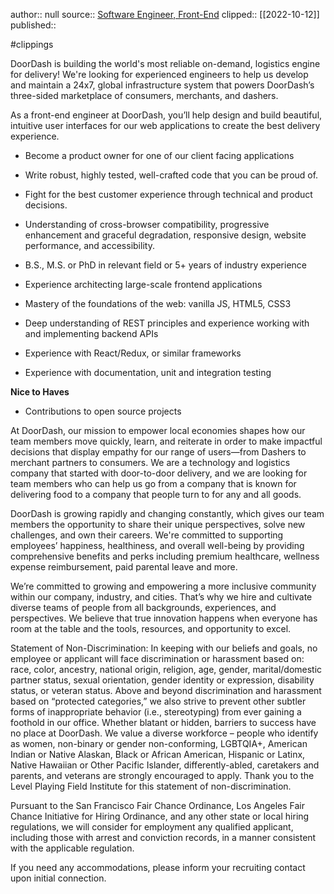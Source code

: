 author:: null
source:: [Software Engineer, Front-End](https://boards.greenhouse.io/doordashhighvolume/jobs/4130455)
clipped:: [[2022-10-12]]
published:: 

#clippings

DoorDash is building the world's most reliable on-demand, logistics engine for delivery! We're looking for experienced engineers to help us develop and maintain a 24x7, global infrastructure system that powers DoorDash’s three-sided marketplace of consumers, merchants, and dashers.

As a front-end engineer at DoorDash, you’ll help design and build beautiful, intuitive user interfaces for our web applications to create the best delivery experience.

-   Become a product owner for one of our client facing applications
-   Write robust, highly tested, well-crafted code that you can be proud of.
-   Fight for the best customer experience through technical and product decisions.

-   Understanding of cross-browser compatibility, progressive enhancement and graceful degradation, responsive design, website performance, and accessibility.
-   B.S., M.S. or PhD in relevant field or 5+ years of industry experience
-   Experience architecting large-scale frontend applications
-   Mastery of the foundations of the web: vanilla JS, HTML5, CSS3
-   Deep understanding of REST principles and experience working with and implementing backend APIs
-   Experience with React/Redux, or similar frameworks
-   Experience with documentation, unit and integration testing

**Nice to Haves**

-   Contributions to open source projects

At DoorDash, our mission to empower local economies shapes how our team members move quickly, learn, and reiterate in order to make impactful decisions that display empathy for our range of users—from Dashers to merchant partners to consumers. We are a technology and logistics company that started with door-to-door delivery, and we are looking for team members who can help us go from a company that is known for delivering food to a company that people turn to for any and all goods. 

DoorDash is growing rapidly and changing constantly, which gives our team members the opportunity to share their unique perspectives, solve new challenges, and own their careers. We're committed to supporting employees’ happiness, healthiness, and overall well-being by providing comprehensive benefits and perks including premium healthcare, wellness expense reimbursement, paid parental leave and more.

We’re committed to growing and empowering a more inclusive community within our company, industry, and cities. That’s why we hire and cultivate diverse teams of people from all backgrounds, experiences, and perspectives. We believe that true innovation happens when everyone has room at the table and the tools, resources, and opportunity to excel. 

Statement of Non-Discrimination: In keeping with our beliefs and goals, no employee or applicant will face discrimination or harassment based on: race, color, ancestry, national origin, religion, age, gender, marital/domestic partner status, sexual orientation, gender identity or expression, disability status, or veteran status. Above and beyond discrimination and harassment based on “protected categories,” we also strive to prevent other subtler forms of inappropriate behavior (i.e., stereotyping) from ever gaining a foothold in our office. Whether blatant or hidden, barriers to success have no place at DoorDash. We value a diverse workforce – people who identify as women, non-binary or gender non-conforming, LGBTQIA+, American Indian or Native Alaskan, Black or African American, Hispanic or Latinx, Native Hawaiian or Other Pacific Islander, differently-abled, caretakers and parents, and veterans are strongly encouraged to apply. Thank you to the Level Playing Field Institute for this statement of non-discrimination.

Pursuant to the San Francisco Fair Chance Ordinance, Los Angeles Fair Chance Initiative for Hiring Ordinance, and any other state or local hiring regulations, we will consider for employment any qualified applicant, including those with arrest and conviction records, in a manner consistent with the applicable regulation.

If you need any accommodations, please inform your recruiting contact upon initial connection.